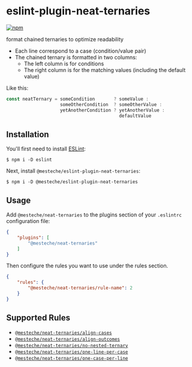 # eslint-plugin-neat-ternaries

[![npm](https://img.shields.io/npm/v/@mesteche/eslint-plugin-neat-ternaries?style=flat-square)](https://www.npmjs.com/package/@mesteche/eslint-plugin-neat-ternaries)

format chained ternaries to optimize readability

- Each line correspond to a case (condition/value pair)
- The chained ternary is formatted in two columns:
    - The left column is for conditions
    - The right column is for the matching values (including the default value)


Like this:
```js
const neatTernary = someCondition       ? someValue :
                    someOtherCondition  ? someOtherValue :
                    yetAnotherCondition ? yetAnotherValue :
                                          defaultValue
```

## Installation

You'll first need to install [ESLint](http://eslint.org):

```
$ npm i -D eslint
```

Next, install `@mesteche/eslint-plugin-neat-ternaries`:

```
$ npm i -D @mesteche/eslint-plugin-neat-ternaries
```


## Usage

Add `@mesteche/neat-ternaries` to the plugins section of your `.eslintrc` configuration file:

```json
{
    "plugins": [
        "@mesteche/neat-ternaries"
    ]
}
```


Then configure the rules you want to use under the rules section.

```json
{
    "rules": {
        "@mesteche/neat-ternaries/rule-name": 2
    }
}
```

## Supported Rules

- [`@mesteche/neat-ternaries/align-cases`](docs/rules/align-cases.md)
- [`@mesteche/neat-ternaries/align-outcomes`](docs/rules/align-outcomes.md)
- [`@mesteche/neat-ternaries/no-nested-ternary`](docs/rules/no-nested-ternary.md)
- [`@mesteche/neat-ternaries/one-line-per-case`](docs/rules/one-line-per-case.md)
- [`@mesteche/neat-ternaries/one-case-per-line`](docs/rules/one-case-per-line.md)
